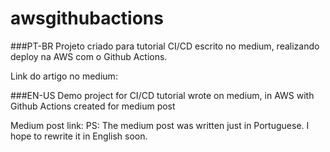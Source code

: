 # awsgithubactions

###PT-BR
Projeto criado para tutorial CI/CD escrito no medium, realizando deploy na AWS com o Github Actions.

Link do artigo no medium: 

###EN-US
Demo project for CI/CD tutorial wrote on medium, in AWS with Github Actions created for medium post

Medium post link:
PS: The medium post was written just in Portuguese. I hope to rewrite it in English soon. 